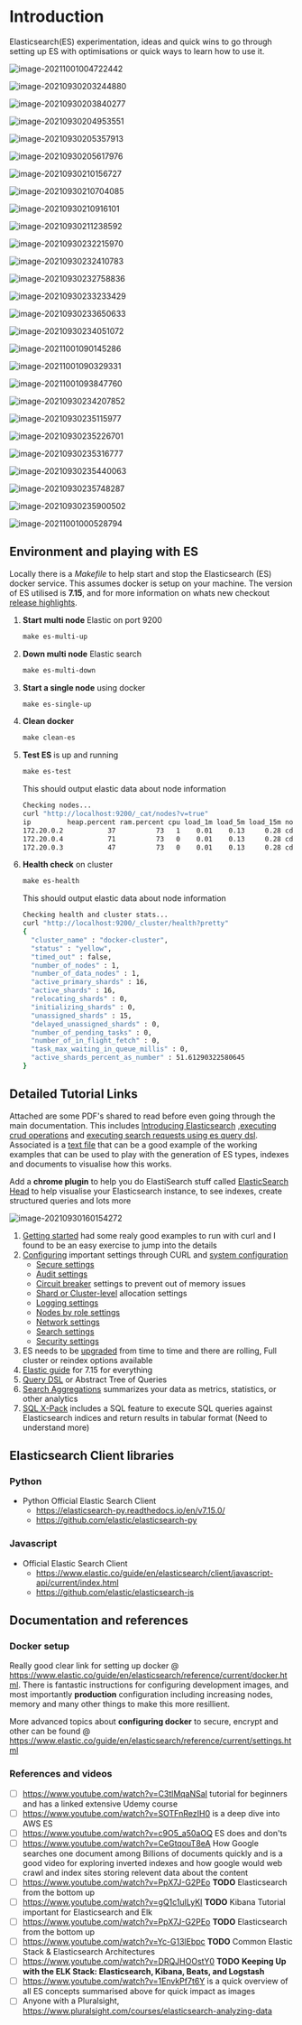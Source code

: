 # Introduction

Elasticsearch(ES) experimentation, ideas and quick wins to go through setting up ES with optimisations or quick ways to learn how to use it.

![image-20211001004722442](./images/basics.png)

![image-20210930203244880](./images/basic-concepts.png)

![image-20210930203840277](./images/index-type.png)

![image-20210930204953551](./images/document-shards-replicas.png)

![image-20210930205357913](./images/api-conventions.png)

![image-20210930205617976](./images/multiple-indices.png)

![image-20210930210156727](./images/math-support.png)

![image-20210930210704085](./images/common-options.png)

![image-20210930210916101](./images/url-access-control.png)

![image-20210930211238592](./images/es-apis.png)

![image-20210930232215970](./images/document-api.png)

![image-20210930232410783](./images/crud-operations.png)

![image-20210930232758836](./images/search-api.png)

![image-20210930233233429](./images/aggregation.png)

![image-20210930233650633](./images/aggregation-types.png)

![image-20210930234051072](./images/index-api.png)

![image-20211001090145286](./images/shards.png)

![image-20211001090329331](./images/primary-replica-shards.png)

![image-20211001093847760](./images/configuring-shards.png)

![image-20210930234207852](./images/cluster-api.png)

![image-20210930235115977](./images/query-dsl.png)

![image-20210930235226701](./images/mapping.png)

![image-20210930235316777](./images/mapping-parameters.png)

![image-20210930235440063](./images/analysis.png)

![image-20210930235748287](./images/modules.png)

![image-20210930235900502](./images/module-types.png)

![image-20211001000528794](./images/aws-es-domain.png)

## Environment and playing with ES

Locally there is a _Makefile_ to help start and stop the Elasticsearch (ES) docker service. This assumes docker is setup on your machine. The version of ES utilised is **7.15**, and for more information on whats new checkout [release highlights](https://www.elastic.co/guide/en/elasticsearch/reference/current/release-highlights.html).

1. **Start** **multi node** Elastic on port 9200

   ```makefile
   make es-multi-up
   ```

2. **Down multi node** Elastic search

   ```makefile
   make es-multi-down
   ```

3. **Start a single node** using docker

   ```makefile
   make es-single-up
   ```

4. **Clean docker**

   ```makefile
   make clean-es
   ```

5. **Test ES** is up and running

   ```makefile
   make es-test
   ```

   This should output elastic data about node information

   ```bash
   Checking nodes...
   curl "http://localhost:9200/_cat/nodes?v=true"
   ip         heap.percent ram.percent cpu load_1m load_5m load_15m node.role   master name
   172.20.0.2           37          73   1    0.01    0.13     0.28 cdfhilmrstw *      es02
   172.20.0.4           71          73   0    0.01    0.13     0.28 cdfhilmrstw -      es03
   172.20.0.3           47          73   0    0.01    0.13     0.28 cdfhilmrstw -      es01
   ```

6. **Health check** on cluster

   ```makefile
   make es-health
   ```

   This should output elastic data about node information

   ```bash
   Checking health and cluster stats...
   curl "http://localhost:9200/_cluster/health?pretty"
   {
     "cluster_name" : "docker-cluster",
     "status" : "yellow",
     "timed_out" : false,
     "number_of_nodes" : 1,
     "number_of_data_nodes" : 1,
     "active_primary_shards" : 16,
     "active_shards" : 16,
     "relocating_shards" : 0,
     "initializing_shards" : 0,
     "unassigned_shards" : 15,
     "delayed_unassigned_shards" : 0,
     "number_of_pending_tasks" : 0,
     "number_of_in_flight_fetch" : 0,
     "task_max_waiting_in_queue_millis" : 0,
     "active_shards_percent_as_number" : 51.61290322580645
   }
   ```

## Detailed Tutorial Links

Attached are some PDF's shared to read before even going through the main documentation. This includes [Introducing Elasticsearch](./introducing-elasticsearch-slides.pdf) ,[executing crud operations](./executing-crud-operations-using-the-elasticsearch-apis-slides.pdf) and [executing search requests using es query dsl](./executing-search-requests-using-elasticsearch-query-dsl-slides.pdf). Associated is a [text file](./ElasticsearchCommands.txt) that can be a good example of the working examples that can be used to play with the generation of ES types, indexes and documents to visualise how this works.

Add a **chrome plugin** to help you do ElastiSearch stuff called [ElasticSearch Head](https://chrome.google.com/webstore/detail/elasticsearch-head/ffmkiejjmecolpfloofpjologoblkegm) to help visualise your Elasticsearch instance, to see indexes, create structured queries and lots more

![image-20210930160154272](./images/elastic-search-head.png)

1. [Getting started](https://www.elastic.co/guide/en/elasticsearch/reference/current/getting-started.html) had some realy good examples to run with curl and I found to be an easy exercise to jump into the details
2. [Configuring](https://www.elastic.co/guide/en/elasticsearch/reference/current/important-settings.html) important settings through CURL and [system configuration](https://www.elastic.co/guide/en/elasticsearch/reference/current/system-config.html)
   - [Secure settings](https://www.elastic.co/guide/en/elasticsearch/reference/current/secure-settings.html)
   - [Audit settings](https://www.elastic.co/guide/en/elasticsearch/reference/current/auditing-settings.html)
   - [Circuit breaker](https://www.elastic.co/guide/en/elasticsearch/reference/current/circuit-breaker.html) settings to prevent out of memory issues
   - [Shard or Cluster-level](https://www.elastic.co/guide/en/elasticsearch/reference/current/modules-cluster.html) allocation settings
   - [Logging settings](https://www.elastic.co/guide/en/elasticsearch/reference/current/logging.html)
   - [Nodes by role settings](https://www.elastic.co/guide/en/elasticsearch/reference/current/modules-node.html)
   - [Network settings](https://www.elastic.co/guide/en/elasticsearch/reference/current/modules-network.html)
   - [Search settings](https://www.elastic.co/guide/en/elasticsearch/reference/current/search-settings.html)
   - [Security settings](https://www.elastic.co/guide/en/elasticsearch/reference/current/security-settings.html)
3. ES needs to be [upgraded](https://www.elastic.co/guide/en/elasticsearch/reference/current/setup-upgrade.html) from time to time and there are rolling, Full cluster or reindex options available
4. [Elastic guide](https://www.elastic.co/guide/en/elasticsearch/reference/current/index.html) for 7.15 for everything
5. [Query DSL](https://www.elastic.co/guide/en/elasticsearch/reference/current/query-dsl.html) or Abstract Tree of Queries
6. [Search Aggregations](https://www.elastic.co/guide/en/elasticsearch/reference/current/search-aggregations.html) summarizes your data as metrics, statistics, or other analytics
7. [SQL X-Pack](https://www.elastic.co/guide/en/elasticsearch/reference/current/xpack-sql.html) includes a SQL feature to execute SQL queries against Elasticsearch indices and return results in tabular format (Need to understand more)

## Elasticsearch Client libraries

### Python

- Python Official Elastic Search Client
  - https://elasticsearch-py.readthedocs.io/en/v7.15.0/
  - https://github.com/elastic/elasticsearch-py

### Javascript

- Official Elastic Search Client
  - https://www.elastic.co/guide/en/elasticsearch/client/javascript-api/current/index.html
  - https://github.com/elastic/elasticsearch-js

## Documentation and references

### Docker setup

Really good clear link for setting up docker @ https://www.elastic.co/guide/en/elasticsearch/reference/current/docker.html. There is fantastic instructions for configuring development images, and most importantly **production** configuration including increasing nodes, memory and many other things to make this more resillient.

More advanced topics about **configuring docker** to secure, encrypt and other can be found @ https://www.elastic.co/guide/en/elasticsearch/reference/current/settings.html

### References and videos

- [ ] https://www.youtube.com/watch?v=C3tlMqaNSaI tutorial for beginners and has a linked extensive Udemy course
- [ ] https://www.youtube.com/watch?v=SOTFnRezIH0 is a deep dive into AWS ES
- [ ] https://www.youtube.com/watch?v=c9O5_a50aOQ ES does and don'ts
- [ ] https://www.youtube.com/watch?v=CeGtqouT8eA How Google searches one document among Billions of documents quickly and is a good video for exploring inverted indexes and how google would web crawl and index sites storing relevent data about the content
- [ ] https://www.youtube.com/watch?v=PpX7J-G2PEo **TODO** Elasticsearch from the bottom up
- [ ] https://www.youtube.com/watch?v=gQ1c1uILyKI **TODO** Kibana Tutorial important for Elasticsearch and Elk
- [ ] https://www.youtube.com/watch?v=PpX7J-G2PEo **TODO** Elasticsearch from the bottom up
- [ ] https://www.youtube.com/watch?v=Yc-G13lEbpc **TODO** Common Elastic Stack & Elasticsearch Architectures
- [ ] https://www.youtube.com/watch?v=DRQJHOOstY0 **TODO** **Keeping Up with the ELK Stack: Elasticsearch, Kibana, Beats, and Logstash**
- [ ] https://www.youtube.com/watch?v=1EnvkPf7t6Y is a quick overview of all ES concepts summarised above for quick impact as images
- [ ] Anyone with a Pluralsight, https://www.pluralsight.com/courses/elasticsearch-analyzing-data
